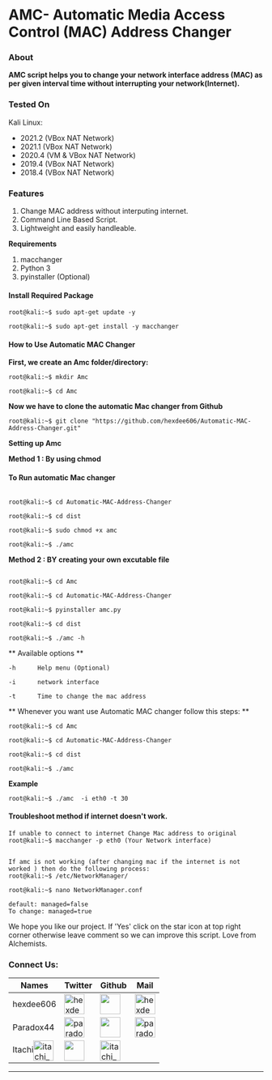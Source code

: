 # AMC- Automatic Media Access Control (MAC) Address Changer 

### **About**

**AMC script helps you to change your network interface address (MAC) as per given interval time without interrupting your network(Internet).**



### Tested On 

 Kali Linux:
 - 2021.2 (VBox      NAT Network) 
 - 2021.1 (VBox      NAT Network) 
 - 2020.4 (VM & VBox NAT Network)
 - 2019.4 (VBox      NAT Network)
 - 2018.4 (VBox      NAT Network)
 



### **Features** 

1. Change MAC address without interputing internet.
2. Command Line Based Script.
3. Lightweight and easily handleable.





**Requirements**

1. macchanger 
2. Python 3 
3. pyinstaller (Optional)




#### Install Required Package
```console
root@kali:~$ sudo apt-get update -y

root@kali:~$ sudo apt-get install -y macchanger
```


#### How to Use Automatic MAC Changer

**First, we create an Amc folder/directory:**
```console
root@kali:~$ mkdir Amc 

root@kali:~$ cd Amc
```

**Now we have to clone the automatic Mac changer from Github**
```console
root@kali:~$ git clone "https://github.com/hexdee606/Automatic-MAC-Address-Changer.git"
```
**Setting up Amc**

**Method 1 : By using chmod**

#### **To Run automatic Mac changer**
```console

root@kali:~$ cd Automatic-MAC-Address-Changer

root@kali:~$ cd dist

root@kali:~$ sudo chmod +x amc  

root@kali:~$ ./amc
```


**Method 2 : BY creating your own excutable file**
```console 

root@kali:~$ cd Amc

root@kali:~$ cd Automatic-MAC-Address-Changer

root@kali:~$ pyinstaller amc.py

root@kali:~$ cd dist

root@kali:~$ ./amc -h

```
 ** Available options **
 
    -h      Help menu (Optional)
    
    -i      network interface
    
    -t      Time to change the mac address 


** Whenever you want use Automatic MAC changer follow this steps: **
```console
root@kali:~$ cd Amc

root@kali:~$ cd Automatic-MAC-Address-Changer

root@kali:~$ cd dist

root@kali:~$ ./amc

```

**Example**
```console
root@kali:~$ ./amc  -i eth0 -t 30
```


#### Troubleshoot method if internet doesn't work.
```console
If unable to connect to internet Change Mac address to original
root@kali:~$ macchanger -p eth0 (Your Network interface)


If amc is not working (after changing mac if the internet is not worked ) then do the following process:
root@kali:~$ /etc/NetworkManager/ 

root@kali:~$ nano NetworkManager.conf 

default: managed=false
To change: managed=true

```
We hope you like our project. If 'Yes' click on the star icon at top right corner otherwise leave comment so we can improve this script.
Love from Alchemists.

<h3 align="left">Connect Us:</h3>

Names|Twitter|Github|Mail
---|---|---|---
hexdee606|<a href="https://twitter.com/hexdee606" target="blank"><img align="center" src="https://camo.githubusercontent.com/35b0b8bfbd8840f35607fb56ad0a139047fd5d6e09ceb060c5c6f0a5abd1044c/68747470733a2f2f6564656e742e6769746875622e696f2f537570657254696e7949636f6e732f696d616765732f7376672f747769747465722e737667" alt="hexdee606" width="40" /></a>|[<img align="center" src="https://camo.githubusercontent.com/4133dc1cd4511d4a292b84ce10e52e4ed92569fb2a8165381c9c47be5edc2796/68747470733a2f2f6564656e742e6769746875622e696f2f537570657254696e7949636f6e732f696d616765732f706e672f6769746875622e706e67" width="40"/>](https://github.com/hexdee606)|<a href="mailto:hexdee606@gmail.com" target="blank"><img align="center" src="https://camo.githubusercontent.com/4a3dd8d10a27c272fd04b2ce8ed1a130606f95ea6a76b5e19ce8b642faa18c27/68747470733a2f2f6564656e742e6769746875622e696f2f537570657254696e7949636f6e732f696d616765732f7376672f676d61696c2e737667" alt="hexdee606" width="40" /></a>
Paradox44|<a href="https://twitter.com/paradox_044" target="blank"><img align="center" src="https://camo.githubusercontent.com/35b0b8bfbd8840f35607fb56ad0a139047fd5d6e09ceb060c5c6f0a5abd1044c/68747470733a2f2f6564656e742e6769746875622e696f2f537570657254696e7949636f6e732f696d616765732f7376672f747769747465722e737667" alt="paradox_044" width="40" /></a>| [<img align="center" src="https://camo.githubusercontent.com/4133dc1cd4511d4a292b84ce10e52e4ed92569fb2a8165381c9c47be5edc2796/68747470733a2f2f6564656e742e6769746875622e696f2f537570657254696e7949636f6e732f696d616765732f706e672f6769746875622e706e67" width="40"/>](https://github.com/Paradox44)|<a href="mailto:paradoxhex44@gmail.com" target="blank"><img align="center" src="https://camo.githubusercontent.com/4a3dd8d10a27c272fd04b2ce8ed1a130606f95ea6a76b5e19ce8b642faa18c27/68747470733a2f2f6564656e742e6769746875622e696f2f537570657254696e7949636f6e732f696d616765732f7376672f676d61696c2e737667" alt=" paradoxhex44" width="40" /></a>
Itachi<a href="https://twitter.com/itachi_9197" target="blank"><img align="center" src="https://camo.githubusercontent.com/35b0b8bfbd8840f35607fb56ad0a139047fd5d6e09ceb060c5c6f0a5abd1044c/68747470733a2f2f6564656e742e6769746875622e696f2f537570657254696e7949636f6e732f696d616765732f7376672f747769747465722e737667" alt="itachi_9197" width="40" /></a>|[<img align="center" src="https://camo.githubusercontent.com/4133dc1cd4511d4a292b84ce10e52e4ed92569fb2a8165381c9c47be5edc2796/68747470733a2f2f6564656e742e6769746875622e696f2f537570657254696e7949636f6e732f696d616765732f706e672f6769746875622e706e67" width="40"/>](https://github.com/Itachi-91)|<a href="mailto:itachiuchiha9197@gmail.com" target="blank"><img align="center" src="https://camo.githubusercontent.com/4a3dd8d10a27c272fd04b2ce8ed1a130606f95ea6a76b5e19ce8b642faa18c27/68747470733a2f2f6564656e742e6769746875622e696f2f537570657254696e7949636f6e732f696d616765732f7376672f676d61696c2e737667" alt="itachi_9197" width="40" /></a>
---
